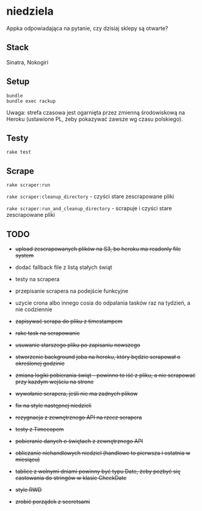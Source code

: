 # niedziela
Appka odpowiadająca na pytanie, czy dzisiaj sklepy są otwarte?

## Stack
Sinatra,
Nokogiri

## Setup
```
bundle
bundle exec rackup
```
Uwaga: strefa czasowa jest ogarnięta przez zmienną środowiskową na Heroku (ustawione PL, żeby pokazywać zawsze wg czasu polskiego).

## Testy

`rake test`

## Scrape

`rake scraper:run`

`rake scraper:cleanup_directory` - czyści stare zescrapowane pliki

`rake scraper:run_and_cleanup_directory` - scrapuje i czyści stare zescrapowane pliki

## TODO
- ~~upload zescrapowanych plików na S3, bo heroku ma readonly file system~~
- dodać fallback file z listą stałych świąt
- testy na scrapera
- przepisanie scrapera na podejście funkcyjne
- uzycie crona albo innego cosia do odpalania tasków raz na tydzień, a nie codziennie
- ~~zapisywać scrapa do pliku z timestampem~~
- ~~rake task na scrapowanie~~
- ~~usuwanie starszego pliku po zapisaniu nowszego~~
- ~~stworzenie background joba na heroku, który będzie scrapował o określonej godzinie~~
- ~~zmiana logiki pobierania świąt - powinno to iść z pliku, a nie scrapować przy kazdym wejściu na strone~~
- ~~wywołanie scrapera, jeśli nie ma zadnych plikow~~

- ~~fix na style następnej niedzieli~~
- ~~rezygnacja z zewnętrznego API na rzecz scrapera~~
- ~~testy z Timecopem~~
- ~~pobieranie danych o świętach z zewnętrznego API~~
- ~~obliczanie niehandlowych niedziel (handlowe to pierwsza i ostatnia w miesiącu)~~
- ~~tablice z wolnymi dniami powinny być typu Date, żeby pozbyć się castowania do stringów w klasie CheckDate~~
- ~~style RWD~~
- ~~zrobić porządek z secretsami~~
